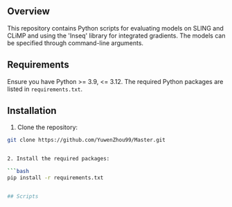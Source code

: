 ## Overview

This repository contains Python scripts for evaluating models on SLING and CLiMP and using the 'Inseq' library for integrated gradients. The models can be specified through command-line arguments.

## Requirements

Ensure you have Python >= 3.9, <= 3.12. The required Python packages are listed in `requirements.txt`.

## Installation

1. Clone the repository:
  
  ```bash
  git clone https://github.com/YuwenZhou99/Master.git


2. Install the required packages:

  ```bash
  pip install -r requirements.txt


## Scripts
